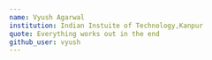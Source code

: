```yaml
---
name: Vyush Agarwal
institution: Indian Instuite of Technology,Kanpur
quote: Everything works out in the end
github_user: vyush
---
```

